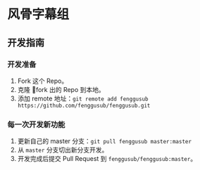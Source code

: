 # 风骨字幕组

## 开发指南

### 开发准备
1. Fork 这个 Repo。
2. 克隆 fork 出的 Repo 到本地。
3. 添加 remote 地址：`git remote add fenggusub https://github.com/fenggusub/fenggusub.git`

### 每一次开发新功能
1. 更新自己的 master 分支：`git pull fenggusub master:master`
2. 从 `master` 分支切出新分支开发。
3. 开发完成后提交 Pull Request 到 `fenggusub/fenggusub:master`。
